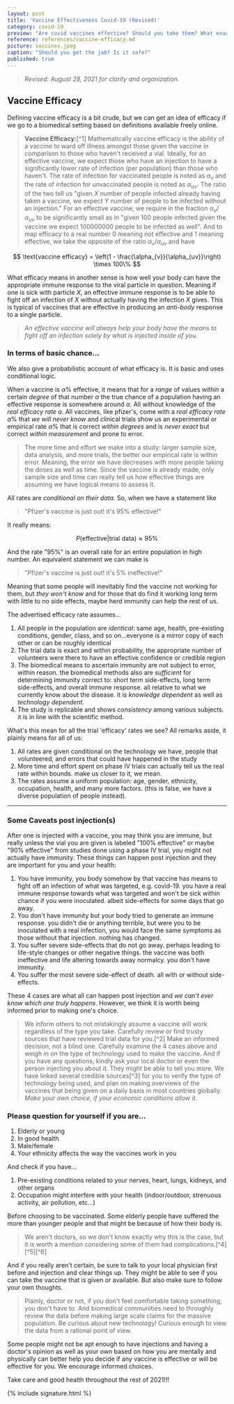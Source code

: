 ```yaml
---
layout: post
title: 'Vaccine Effectiveness Covid-19 (Revised)'
category: covid-19
preview: "Are covid vaccines effective? Should you take them? What exactly is the advertised label in terms we understand? Read on to find out! Both for you and the welfare of those around you. Updated on August 28, 2021."
reference: references/vaccine-efficacy.md
picture: vaccines.jpeg
caption: "Should you get the jab? Is it safe?"
published: true
---
```


> *Revised: August 28, 2021 for clarity and organization.*

## Vaccine Efficacy

Defining vaccine efficacy is a bit crude, but we can get an idea of efficacy if we go to a biomedical setting based on definitions available freely online.

> **Vaccine Efficacy:**[^1] Mathematically vaccine efficacy is the ability of a vaccine to ward off illness amongst those given the vaccine in comparison to those who haven't received a vial. Ideally, for an effective vaccine, we expect those who have an injection to have a significantly lower rate of infection (per population) than those who haven't. The rate of infection for vaccinated people is noted as $\alpha_v$ and the rate of infection for unvaccinated people is noted as $\alpha_{uv}$. The ratio of the two tell us "given $X$ number of people infected already having taken a vaccine, we expect $Y$ number of people to be infected without an injection." For an effective vaccine, we require in the fraction $\alpha_{v}/\alpha_{uv}$ to be significantly small as in "given 100 people infected given the vaccine we expect 100000000 people to be infected as well". And to map efficacy to a real number 0 meaning not effective and 1 meaning effective, we take the opposite of the ratio $\alpha_{v}/\alpha_{uv}$ and have

$$
\text{vaccine efficacy} = \left(1 - \frac{\alpha_{v}}{\alpha_{uv}}\right) \times 100\%
$$

What efficacy means in another sense is how well your body can have the appropriate immune response to the viral particle in question. Meaning if one is sick with particle $X$, an effective immune response is to be able to fight off an infection of $X$ without actually having the infection $X$ gives. This is typical of vaccines that are effective in producing an *anti-body* response to a single particle.

> *An effective vaccine will always help your body have the means to fight off an infection solely by what is injected inside of you.*

### In terms of basic chance...

We also give a probabilistic account of what efficacy is. It is basic and uses conditional logic.

When a vaccine is $\alpha\%$ effective, it means that for a *range* of values *within* a certain *degree* of that number $\alpha$ the true chance of a population having an effective response is somewhere around $\alpha$. All without knowledge of the *real efficacy rate* $a$. All vaccines, like pfizer's, come with a *real efficacy rate* $a\%$ that *we will never know* and clinical trials show us an experimental or empirical rate $\alpha\%$ that is correct *within degrees* and is *never exact* but correct *within measurement* and prone to error.

> The more time and effort we make into a study: larger sample size, data analysis, and more trials, the better our empirical rate is within error. Meaning, the error we have decreases with more people taking the doses as well as time. Since the vaccine is already made, only sample size and time can really tell us how effective things are assuming we have logical means to assess it.

All rates are *conditional on their data*. So, when we have a statement like

> "Pfizer's vaccine is just out! it's 95% effective!"

It really means:

$$
{P}(\text{effective}| \text{trial data}) \approx 95\%
$$

And the rate "95%" is an overall rate for an entire population in high number. An equivalent statement we can make is

> "Pfizer's vaccine is just out! it's 5% ineffective!"

Meaning that some people will inevitably find the vaccine not working for them, but *they won't know* and for those that do find it working long term with little to no side effects, maybe herd immunity can help the rest of us.

The advertised efficacy rate assumes...

1. All people in the population are *identical*: same age, health, pre-existing conditions, gender, class, and so on...everyone is a mirror copy of each other or can be roughly identical
2. The trial data is exact and within probability, the appropriate number of volunteers were there to have an effective confidence or credible region
3. The biomedical means to ascertain immunity are not subject to error, within reason. the biomedical methods also are *sufficient* for determining immunity correct to: short term side-effects, long term side-effects, and overall immune response. all relative to what we currently know about the disease. it is *knowledge dependent* as well as *technology dependent*.
4. The study is replicable and shows *consistency* among various subjects. it is in line with the scientific method.

What's this mean for all the trial 'efficacy' rates we see? All remarks aside, it plainly means for all of us:

1. All rates are given conditional on the technology we have, people that volunteered, and errors that could have happened in the study
2. More time and effort spent on phase IV trials can actually tell us the real rate within bounds. make us closer to it, we mean.
3. The rates assume a uniform population: age, gender, ethnicity, occupation, health, and many more factors. (this is false, we have a diverse population of people instead).

---

### Some Caveats post injection(s)

After one is injected with a vaccine, you may think you are immune, but really unless the vial you are given is labeled "100% effective" or maybe "90% effective" from studies done using a phase IV trial, you might not actually have immunity. These things can happen post injection and they are important for you and your health:

1. You have immunity, you body somehow by that vaccine has means to fight off an infection of what was targeted, e.g. covid-19. you have a real immune response towards what was targeted and won't be sick within chance if you were inoculated. albeit side-effects for some days that go away.
2. You don't have immunity but your body tried to generate an immune response. you didn't die or anything terrible, but were you to be inoculated with a real infection, you would face the same symptoms as those without that injection. nothing has changed.
3. You suffer severe side-effects that do not go away. perhaps leading to life-style changes or other negative things. the vaccine was both ineffective and life altering towards away normalcy. you don't have immunity.
4. You suffer the most severe side-effect of death. all with or without side-effects.

These 4 cases are what all can happen post injection and *we can't ever know which one truly happens*. However, we think it is worth being informed prior to making one's choice.

> We inform others to not mistakingly assume a vaccine will work regardless of the type you take. Carefully review or find trusty sources that have reviewed trial data for you.[^2] Make an informed decision, not a blind one. Carefully examine the 4 cases above and weigh in on the type of technology used to make the vaccine. And if you have any questions, kindly ask your local doctor or even the person injecting you about it. They might be able to tell you more. We have linked several credible sources[^3] for you to verify the type of technology being used, and plan on making overviews of the vaccines that being given on a daily basis in most countries globally. *Make your own choice, if your economic conditions allow it.*

### Please question for yourself if you are...

1. Elderly or young
2. In good health
3. Male/female
4. Your ethnicity affects the way the vaccines work in you

And check if you have...

1. Pre-existing conditions related to your nerves, heart, lungs, kidneys, and other organs
2. Occupation might interfere with your health (indoor/outdoor, strenuous activity, air pollution, etc...)

Before choosing to be vaccinated. Some elderly people have suffered the more than younger people and that might be because of how their body is.

> We aren't doctors, so we don't know exactly why this is the case, but it is worth a mention considering some of them had complications.[^4][^5][^6]

And if you really aren't certain, be sure to talk to your local physician first before and injection and clear things up. They might be able to see if you can take the vaccine that is given or available. But also make sure to follow your own thoughts.

> Plainly, doctor or not, if you don't feel comfortable taking something, you don't have to. And biomedical communities need to throughly review the data before making large scale claims for the massive population. Be curious about new technology! Curious enough to view the data from a rational point of view.

Some people might not be apt enough to have injections and having a doctor's opinion as well as your own based on how you are mentally and physically can better help you decide if any vaccine is effective or will be effective for you. We encourage informed choices.

Take care and good health throughout the rest of 2021!!!

{% include signature.html %}
